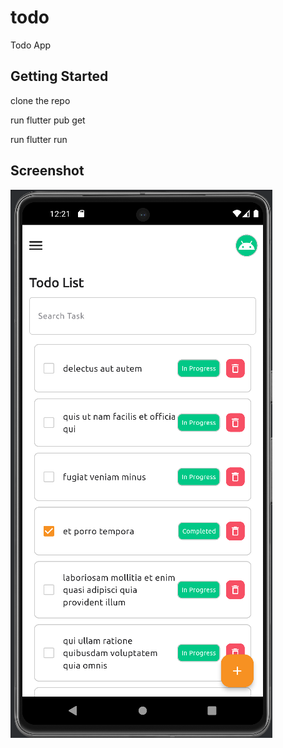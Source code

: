 # todo

Todo App

## Getting Started
clone the repo 

run flutter pub get

run flutter run

## Screenshot

![Todo app](./awaccc.png)
